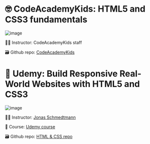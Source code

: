 # 🤓 CodeAcademyKids: HTML5 and CSS3 fundamentals

![image](https://github.com/Edveika/Edveika/assets/113787144/44b00a13-ec35-4a8e-a090-8133e8ca2525)

🧑‍🏫 Instructor: CodeAcademyKids staff

🗃️ Github repo: [CodeAcademyKids](https://github.com/Edveika/Code-Academy-Kids-HTML)

# 🤩 Udemy: Build Responsive Real-World Websites with HTML5 and CSS3

![image](https://github.com/Edveika/Edveika/assets/113787144/657ac525-130f-486c-9bd0-b591131688b8)

🧑‍🏫 Instructor: [Jonas Schmedtmann](https://www.udemy.com/user/jonasschmedtmann/)

📖 Course: [Udemy course](https://www.udemy.com/course/design-and-develop-a-killer-website-with-html5-and-css3/?couponCode=ST13MT40224)

🗃️ Github repo: [HTML & CSS repo](https://github.com/Edveika/Udemy-HTML-CSS)
